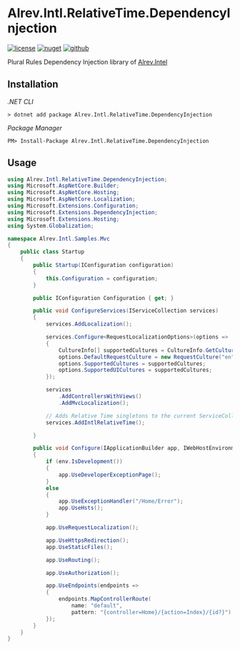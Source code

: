 ﻿# Alrev.Intl.RelativeTime.DependencyInjection

[![license](https://img.shields.io/github/license/pointnet/alrev-intl)](../../LICENSE)
[![nuget](https://img.shields.io/nuget/v/Alrev.Intl.RelativeTime.DependencyInjection)](https://www.nuget.org/packages/Alrev.Intl.RelativeTime.DependencyInjection/)
[![github](https://img.shields.io/endpoint?url=https://gist.githubusercontent.com/pointnet/8738e44902f9f103575dfa796d42fa73/raw/Alrev.Intl.RelativeTime.DependencyInjection.json)](https://github.com/pointnet/alrev-intl/packages/724135)

Plural Rules Dependency Injection library of [Alrev.Intel](../../../../)

## Installation

_.NET CLI_

```shell
> dotnet add package Alrev.Intl.RelativeTime.DependencyInjection
```

_Package Manager_

```shell
PM> Install-Package Alrev.Intl.RelativeTime.DependencyInjection
```

## Usage

```csharp
using Alrev.Intl.RelativeTime.DependencyInjection;
using Microsoft.AspNetCore.Builder;
using Microsoft.AspNetCore.Hosting;
using Microsoft.AspNetCore.Localization;
using Microsoft.Extensions.Configuration;
using Microsoft.Extensions.DependencyInjection;
using Microsoft.Extensions.Hosting;
using System.Globalization;

namespace Alrev.Intl.Samples.Mvc
{
    public class Startup
    {
        public Startup(IConfiguration configuration)
        {
            this.Configuration = configuration;
        }

        public IConfiguration Configuration { get; }

        public void ConfigureServices(IServiceCollection services)
        {
            services.AddLocalization();

            services.Configure<RequestLocalizationOptions>(options =>
            {
                CultureInfo[] supportedCultures = CultureInfo.GetCultures(CultureTypes.AllCultures);
                options.DefaultRequestCulture = new RequestCulture("en");
                options.SupportedCultures = supportedCultures;
                options.SupportedUICultures = supportedCultures;
            });

            services
                .AddControllersWithViews()
                .AddMvcLocalization();

            // Adds Relative Time singletons to the current ServiceCollection
            services.AddIntlRelativeTime();

        }

        public void Configure(IApplicationBuilder app, IWebHostEnvironment env)
        {
            if (env.IsDevelopment())
            {
                app.UseDeveloperExceptionPage();
            }
            else
            {
                app.UseExceptionHandler("/Home/Error");
                app.UseHsts();
            }

            app.UseRequestLocalization();

            app.UseHttpsRedirection();
            app.UseStaticFiles();

            app.UseRouting();

            app.UseAuthorization();

            app.UseEndpoints(endpoints =>
            {
                endpoints.MapControllerRoute(
                    name: "default",
                    pattern: "{controller=Home}/{action=Index}/{id?}");
            });
        }
    }
}
```
